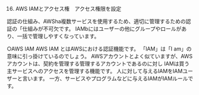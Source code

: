 16. AWS IAMとアクセス権　アクセス権限を設定

認証の仕組み、AWSha複数サービスを使用するため、適切に管理するための認証の「仕組みが不可欠です。
IAMbにはユーザーの他にグループやロールがあり、一括で管理しやすくなっています。

○AWS IAM
AWS IAM とはAWSにおける認証機能です。
「IAM」は「I am」の意味に引っ掛けているのでしょう。
AWSアカウントとよく似ていますが、AWSアカウントは、契約を管理する管理するアカウントであるのに対し
IAMは買う主サービスへのアクセスを管理する機能です。
人に対して与えるIAMをIAMユーザーと言います。
一方、サービスやプログラムなどに与えるIAMがIAMルールです。
